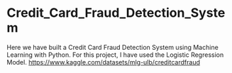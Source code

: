 # Credit_Card_Fraud_Detection_System
Here we have built a Credit Card Fraud Detection System using Machine Learning with Python. For this project, I have used the Logistic Regression Model.
https://www.kaggle.com/datasets/mlg-ulb/creditcardfraud
